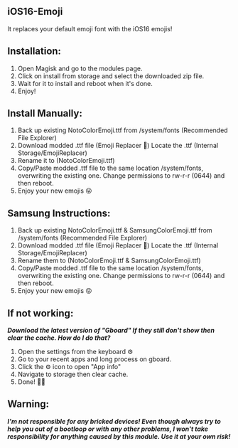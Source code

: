 ## iOS16-Emoji
It replaces your default emoji font with the iOS16 emojis!


## Installation: 
1. Open Magisk and go to the modules page.
2. Click on install from storage and select the downloaded zip file.
3. Wait for it to install and reboot when it's done.
4. Enjoy!


## Install Manually:

1. Back up existing NotoColorEmoji.ttf from /system/fonts (Recommended File Explorer)
2. Download modded .ttf file (Emoji Replacer 😬) Locate the .ttf (Internal Storage/EmojiReplacer)
3. Rename it to (NotoColorEmoji.ttf)
4. Copy/Paste modded .ttf file to the same location /system/fonts, overwriting the existing one. Change permissions to rw-r-r (0644) and then reboot. 
5. Enjoy your new emojis 😝



## Samsung Instructions:

1. Back up existing NotoColorEmoji.ttf & SamsungColorEmoji.ttf from /system/fonts (Recommended File Explorer)
2. Download modded .ttf file (Emoji Replacer 😬) Locate the .ttf (Internal Storage/EmojiReplacer)
3. Rename them to (NotoColorEmoji.ttf & SamsungColorEmoji.ttf) 
4. Copy/Paste modded .ttf file to the same location /system/fonts, overwriting the existing one. Change permissions to rw-r-r (0644) and then reboot. 
5. Enjoy your new emojis 😝


## If not working:

***Download the latest version of "Gboard" If they still don't show then clear the cache. 
How do I do that?***
1. Open the settings from the keyboard ⚙️ 
2. Go to your recent apps and long process on gboard.
3. Click the ⚙️ icon to open "App info" 
4. Navigate to storage then clear cache. 
5. Done!  🫣🫡


## Warning:
***I'm not responsible for any bricked devices! Even though always try to help you out of a bootloop or with any other problems, I won't take responsibility for anything caused by this module. Use it at your own risk!***
